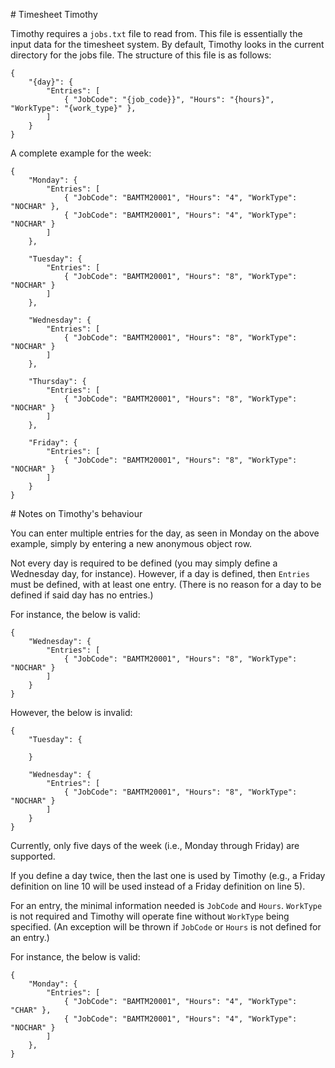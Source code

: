 \# Timesheet Timothy

Timothy requires a `jobs.txt` file to read from. This file is essentially the input data for the timesheet system. By default, Timothy looks in the current directory for the jobs file.
The structure of this file is as follows:

```
{
    "{day}": {
        "Entries": [
            { "JobCode": "{job_code}}", "Hours": "{hours}", "WorkType": "{work_type}" },   
        ]
    }
}
```

A complete example for the week:

```
{
	"Monday": {
		"Entries": [
			{ "JobCode": "BAMTM20001", "Hours": "4", "WorkType": "NOCHAR" },		
			{ "JobCode": "BAMTM20001", "Hours": "4", "WorkType": "NOCHAR" }
		]
	},
	
	"Tuesday": {
		"Entries": [	
			{ "JobCode": "BAMTM20001", "Hours": "8", "WorkType": "NOCHAR" }		
		]
	},
	
	"Wednesday": {
		"Entries": [	
			{ "JobCode": "BAMTM20001", "Hours": "8", "WorkType": "NOCHAR" }		
		]
	},
	
	"Thursday": {
		"Entries": [	
			{ "JobCode": "BAMTM20001", "Hours": "8", "WorkType": "NOCHAR" }		
		]
	},
	
	"Friday": {
		"Entries": [	
			{ "JobCode": "BAMTM20001", "Hours": "8", "WorkType": "NOCHAR" }		
		]
	}
}
```

\# Notes on Timothy's behaviour

You can enter multiple entries for the day, as seen in Monday on the above example, simply by entering a new anonymous object row.

Not every day is required to be defined (you may simply define a Wednesday day, for instance). However, if a day is defined, then `Entries` must be defined, with at least one entry. (There is no reason for a day to be defined if said day has no entries.)

For instance, the below is valid:

```
{
	"Wednesday": {
		"Entries": [	
			{ "JobCode": "BAMTM20001", "Hours": "8", "WorkType": "NOCHAR" }		
		]
	}
}
```

However, the below is invalid:

```
{
	"Tuesday": {
	
	}
	
	"Wednesday": {
		"Entries": [	
			{ "JobCode": "BAMTM20001", "Hours": "8", "WorkType": "NOCHAR" }		
		]
	}
}
```

Currently, only five days of the week (i.e., Monday through Friday) are supported.

If you define a day twice, then the last one is used by Timothy (e.g., a Friday definition on line 10 will be used instead of a Friday definition on line 5).

For an entry, the minimal information needed is `JobCode` and `Hours`. `WorkType` is not required and Timothy will operate fine without `WorkType` being specified. (An exception will be thrown if `JobCode` or `Hours` is not defined for an entry.)

For instance, the below is valid:

```
{
	"Monday": {
		"Entries": [
			{ "JobCode": "BAMTM20001", "Hours": "4", "WorkType": "CHAR" },		
			{ "JobCode": "BAMTM20001", "Hours": "4", "WorkType": "NOCHAR" }
		]
	},
}
```
